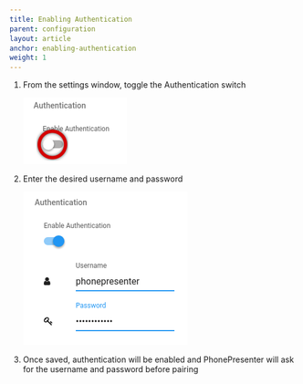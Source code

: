 ```yaml
---
title: Enabling Authentication
parent: configuration
layout: article
anchor: enabling-authentication
weight: 1
---
```


1. From the settings window, toggle the Authentication switch

    ![Authentication Switch](/assets/img/authentication_switch.png)

2. Enter the desired username and password

    ![Authentication Switch](/assets/img/authentication_enabled.png)

3. Once saved, authentication will be enabled and PhonePresenter will ask for the username and password before pairing
